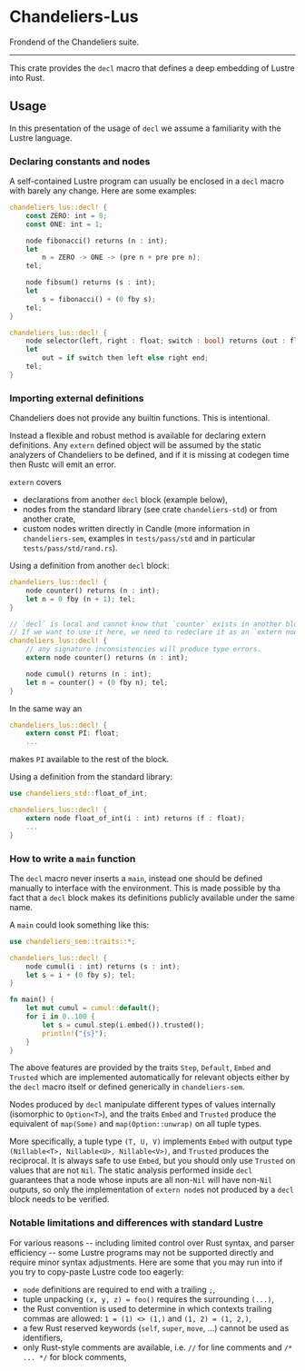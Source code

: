 # Chandeliers-Lus

Frondend of the Chandeliers suite.

---

This crate provides the `decl` macro that defines a deep embedding of Lustre into Rust.

## Usage

In this presentation of the usage of `decl` we assume a familiarity with the
Lustre language.

### Declaring constants and nodes

A self-contained Lustre program can usually be enclosed in a `decl` macro with barely
any change. Here are some examples:

```rs
chandeliers_lus::decl! {
    const ZERO: int = 0;
    const ONE: int = 1;

    node fibonacci() returns (n : int);
    let
        n = ZERO -> ONE -> (pre n + pre pre n);
    tel;

    node fibsum() returns (s : int);
    let
        s = fibonacci() + (0 fby s);
    tel;
}
```

```rs
chandeliers_lus::decl! {
    node selector(left, right : float; switch : bool) returns (out : float);
    let
        out = if switch then left else right end;
    tel;
}
```

### Importing external definitions

Chandeliers does not provide any builtin functions. This is intentional.

Instead a flexible and robust method is available for declaring extern definitions.
Any `extern` defined object will be assumed by the static analyzers of Chandeliers
to be defined, and if it is missing at codegen time then Rustc will emit an error.

`extern` covers
- declarations from another `decl` block (example below),
- nodes from the standard library (see crate `chandeliers-std`) or from another crate,
- custom nodes written directly in Candle (more information in `chandeliers-sem`,
  examples in `tests/pass/std` and in particular `tests/pass/std/rand.rs`).

Using a definition from another `decl` block:
```rs
chandeliers_lus::decl! {
    node counter() returns (n : int);
    let n = 0 fby (n + 1); tel;
}

// `decl` is local and cannot know that `counter` exists in another block.
// If we want to use it here, we need to redeclare it as an `extern node`.
chandeliers_lus::decl! {
    // any signature inconsistencies will produce type errors.
    extern node counter() returns (n : int);

    node cumul() returns (n : int);
    let n = counter() + (0 fby n); tel;
}
```

In the same way an
```rs
chandeliers_lus::decl! {
    extern const PI: float;
    ...
```
makes `PI` available to the rest of the block.

Using a definition from the standard library:
```rs
use chandeliers_std::float_of_int;

chandeliers_lus::decl! {
    extern node float_of_int(i : int) returns (f : float);
    ...
}
```

### How to write a `main` function

The `decl` macro never inserts a `main`, instead one should be defined manually
to interface with the environment.
This is made possible by tha fact that a `decl` block makes its definitions
publicly available under the same name.

A `main` could look something like this:
```rs
use chandeliers_sem::traits::*;

chandeliers_lus::decl! {
    node cumul(i : int) returns (s : int);
    let s = i + (0 fby s); tel;
}

fn main() {
    let mut cumul = cumul::default();
    for i in 0..100 {
        let s = cumul.step(i.embed()).trusted();
        println!("{s}");
    }
}
```

The above features are provided by the traits `Step`, `Default`, `Embed` and `Trusted`
which are implemented automatically for relevant objects either by the `decl` macro itself
or defined generically in `chandeliers-sem`.

Nodes produced by `decl` manipulate different types of values internally
(isomorphic to `Option<T>`), and the traits `Embed` and `Trusted` produce the
equivalent of `map(Some)` and `map(Option::unwrap)` on all tuple types.

More specifically, a tuple type `(T, U, V)` implements `Embed` with output type
`(Nillable<T>, Nillable<U>, Nillable<V>)`, and `Trusted` produces the reciprocal.
It is always safe to use `Embed`, but you should only use `Trusted` on values that
are not `Nil`. The static analysis performed inside `decl` guarantees that a node
whose inputs are all non-`Nil` will have non-`Nil` outputs, so only the implementation
of `extern node`s not produced by a `decl` block needs to be verified.


### Notable limitations and differences with standard Lustre

For various reasons -- including limited control over Rust syntax, and parser efficiency --
some Lustre programs may not be supported directly and require minor syntax adjustments.
Here are some that you may run into if you try to copy-paste Lustre code too eagerly:
- `node` definitions are required to end with a trailing `;`,
- tuple unpacking `(x, y, z) = foo()` requires the surrounding `(...)`,
- the Rust convention is used to determine in which contexts trailing commas are allowed:
  `1 = (1) <> (1,)` and `(1, 2) = (1, 2,)`,
- a few Rust reserved keywords (`self`, `super`, `move`, ...) cannot be used as identifiers,
- only Rust-style comments are available, i.e. `//` for line comments and `/* ... */` for block
  comments,

